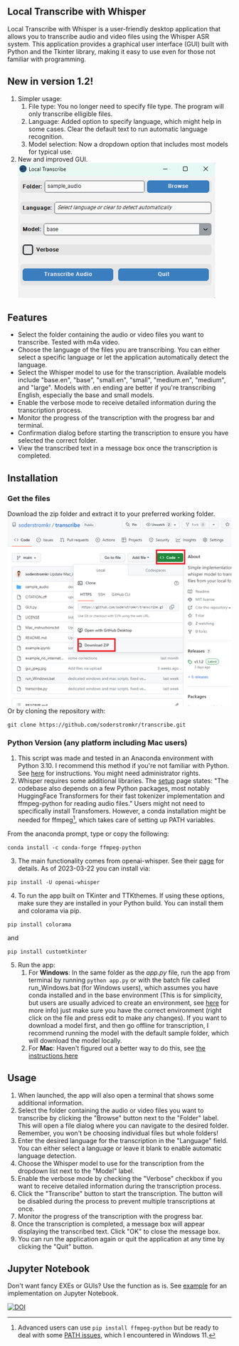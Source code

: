 ## Local Transcribe with Whisper 
Local Transcribe with Whisper is a user-friendly desktop application that allows you to transcribe audio and video files using the Whisper ASR system. This application provides a graphical user interface (GUI) built with Python and the Tkinter library, making it easy to use even for those not familiar with programming.

## New in version 1.2!
1. Simpler usage:
    1. File type: You no longer need to specify file type. The program will only transcribe elligible files.
    2. Language: Added option to specify language, which might help in some cases. Clear the default text to run automatic language recognition.
    3. Model selection: Now a dropdown option that includes most models for typical use. 
2. New and improved GUI.  
![python GUI.py](images/gui-windows.png)

## Features
* Select the folder containing the audio or video files you want to transcribe. Tested with m4a video. 
* Choose the language of the files you are transcribing. You can either select a specific language or let the application automatically detect the language.
* Select the Whisper model to use for the transcription. Available models include "base.en", "base", "small.en", "small", "medium.en", "medium", and "large". Models with .en ending are better if you're transcribing English, especially the base and small models.
* Enable the verbose mode to receive detailed information during the transcription process.
* Monitor the progress of the transcription with the progress bar and terminal. 
* Confirmation dialog before starting the transcription to ensure you have selected the correct folder.
* View the transcribed text in a message box once the transcription is completed.

## Installation
### Get the files
Download the zip folder and extract it to your preferred working folder.  
![](images/Picture1.png)  
Or by cloning the repository with:
```
git clone https://github.com/soderstromkr/transcribe.git
```
### Python Version **(any platform including Mac users)**
1. This script was made and tested in an Anaconda environment with Python 3.10. I recommend this method if you're not familiar with Python.
See [here](https://docs.anaconda.com/anaconda/install/index.html) for instructions. You might need administrator rights. 
2. Whisper requires some additional libraries. The [setup](https://github.com/openai/whisper#setup) page states: "The codebase also depends on a few Python packages, most notably HuggingFace Transformers for their fast tokenizer implementation and ffmpeg-python for reading audio files."
Users might not need to specifically install Transfomers. However, a conda installation might be needed for ffmpeg[^1], which takes care of setting up PATH variables.

From the anaconda prompt, type or copy the following:
```
conda install -c conda-forge ffmpeg-python
```
3. The main functionality comes from openai-whisper. See their [page](https://github.com/openai/whisper) for details. As of 2023-03-22 you can install via:
```
pip install -U openai-whisper
```
4. To run the app built on TKinter and TTKthemes. If using these options, make sure they are installed in your Python build. You can install them and colorama via pip.
```
pip install colorama
```
and
```
pip install customtkinter 
```
5. Run the app: 
    1. For **Windows**: In the same folder as the *app.py* file, run the app from terminal by running ```python app.py``` or with the batch file called run_Windows.bat (for Windows users), which assumes you have conda installed and in the base environment (This is for simplicity, but users are usually adviced to create an environment, see [here](https://conda.io/projects/conda/en/latest/user-guide/tasks/manage-environments.html#creating-an-environment-with-commands) for more info) just make sure you have the correct environment (right click on the file and press edit to make any changes). If you want to download a model first, and then go offline for transcription, I recommend running the model with the default sample folder, which will download the model locally. 
    2. For **Mac**: Haven't figured out a better way to do this, see [the instructions here](Mac_instructions.md)
## Usage
1. When launched, the app will also open a terminal that shows some additional information.
2. Select the folder containing the audio or video files you want to transcribe by clicking the "Browse" button next to the "Folder" label. This will open a file dialog where you can navigate to the desired folder. Remember, you won't be choosing individual files but whole folders!
3. Enter the desired language for the transcription in the "Language" field. You can either select a language or leave it blank to enable automatic language detection.
4. Choose the Whisper model to use for the transcription from the dropdown list next to the "Model" label.
5. Enable the verbose mode by checking the "Verbose" checkbox if you want to receive detailed information during the transcription process.
6. Click the "Transcribe" button to start the transcription. The button will be disabled during the process to prevent multiple transcriptions at once.
7. Monitor the progress of the transcription with the progress bar.
8. Once the transcription is completed, a message box will appear displaying the transcribed text. Click "OK" to close the message box.
9. You can run the application again or quit the application at any time by clicking the "Quit" button.

## Jupyter Notebook
Don't want fancy EXEs or GUIs? Use the function as is. See [example](example.ipynb) for an implementation on Jupyter Notebook.

[^1]: Advanced users can use ```pip install ffmpeg-python``` but be ready to deal with some [PATH issues](https://stackoverflow.com/questions/65836756/python-ffmpeg-wont-accept-path-why), which I encountered in Windows 11.

[![DOI](https://zenodo.org/badge/617404576.svg)](https://zenodo.org/badge/latestdoi/617404576)
